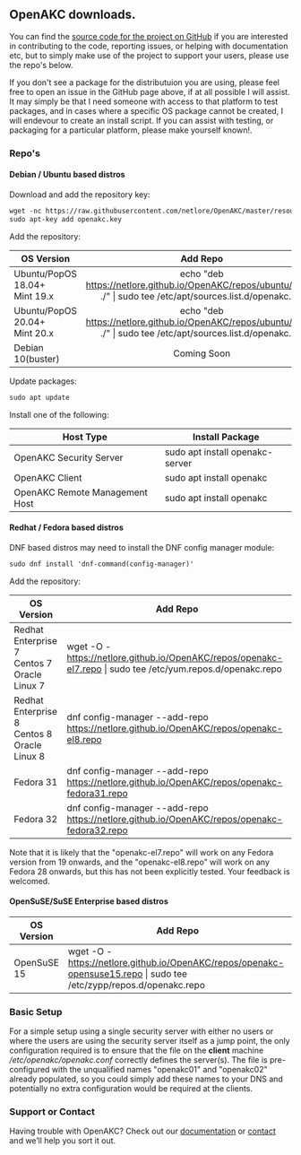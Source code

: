 ## OpenAKC downloads.

You can find the [source code for the project on GitHub](https://github.com/netlore/OpenAKC/) if you are interested in contributing to the code, reporting issues, or helping with documentation etc, but to simply make use of the project to support your users, please use the repo's below.

If you don't see a package for the distributuion you are using, please feel free to open an issue in the GitHub page above, if at all possible I will assist.  It may simply be that I need someone with access to that platform to test packages, and in cases where a specific OS package cannot be created, I will endevour to create an install script. If you can assist with testing, or packaging for a particular platform, please make yourself known!.

### Repo's

#### Debian / Ubuntu based distros

Download and add the repository key:

```markdown
wget -nc https://raw.githubusercontent.com/netlore/OpenAKC/master/resources/openakc.key
sudo apt-key add openakc.key
```

Add the repository: 


| OS Version                         | Add Repo      |
|------------------------------------|:-------------:|
| Ubuntu/PopOS 18.04+<br>Mint 19.x   |echo "deb https://netlore.github.io/OpenAKC/repos/ubuntu/18.04 ./" &#124; sudo tee /etc/apt/sources.list.d/openakc.list|
| Ubuntu/PopOS 20.04+<br>Mint 20.x   |echo "deb https://netlore.github.io/OpenAKC/repos/ubuntu/18.04 ./" &#124; sudo tee /etc/apt/sources.list.d/openakc.list|
| Debian 10(buster)                  | Coming Soon                                                                                                           |

Update packages:

```markdown
sudo apt update
```

Install one of the following:

| Host Type              | Install Package             |
|------------------------------------|-------------|
| OpenAKC Security Server            | sudo apt install openakc-server |
| OpenAKC Client                     | sudo apt install openakc        |
| OpenAKC Remote Management Host     | sudo apt install openakc        |

#### Redhat / Fedora based distros

DNF based distros may need to install the DNF config manager module:

```markdown
sudo dnf install 'dnf-command(config-manager)'
```

Add the repository: 

| OS Version                         | Add Repo      |
|------------------------------------|---------------|
| Redhat Enterprise 7<br>Centos 7<br>Oracle Linux 7  |wget -O - https://netlore.github.io/OpenAKC/repos/openakc-el7.repo &#124; sudo tee /etc/yum.repos.d/openakc.repo|
| Redhat Enterprise 8<br>Centos 8<br>Oracle Linux 8  |dnf config-manager --add-repo https://netlore.github.io/OpenAKC/repos/openakc-el8.repo                          |
| Fedora 31                                          |dnf config-manager --add-repo https://netlore.github.io/OpenAKC/repos/openakc-fedora31.repo                     |
| Fedora 32                                          |dnf config-manager --add-repo https://netlore.github.io/OpenAKC/repos/openakc-fedora32.repo                     |

Note that it is likely that the "openakc-el7.repo" will work on any Fedora version from 19 onwards, and the "openakc-el8.repo" will work on any Fedora 28 onwards, but this has not been explicitly tested.  Your feedback is welcomed.

#### OpenSuSE/SuSE Enterprise based distros

| OS Version                         | Add Repo      |
|------------------------------------|---------------|
| OpenSuSE 15  |wget -O - https://netlore.github.io/OpenAKC/repos/openakc-opensuse15.repo &#124; sudo tee /etc/zypp/repos.d/openakc.repo|


### Basic Setup

For a simple setup using a single security server with either no users or where the users are using the security server itself as a jump point, the only configuration required is to ensure that the file on the **client** machine _/etc/openakc/openakc.conf_ correctly defines the server(s).   The file is pre-configured with the unqualified names "openakc01" and "openakc02" already populated, so you could simply add these names to your DNS and potentially no extra configuration would be required at the clients.

### Support or Contact

Having trouble with OpenAKC? Check out our [documentation](https://github.com/netlore/OpenAKC/raw/master/docs/OpenAKC%20Admin%20Guide.pdf) or [contact](openakc@default.co.uk) and we’ll help you sort it out.
